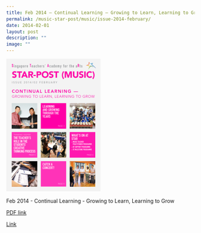 ```yaml
---
title: Feb 2014 – Continual Learning – Growing to Learn, Learning to Grow
permalink: /music-star-post/music/issue-2014-february/
date: 2014-02-01
layout: post
description: ""
image: ""
---
```

<img src="/images/ghj.png" 
     style="width:50%">
		 
Feb 2014 - Continual Learning - Growing to Learn, Learning to Grow

[PDF link](/files/27495fd6e_u2052.pdf) 

[Link](https://www.star.moe.edu.sg/star/slot/resource_star/pf01/27495fd6e_u2052.pdf)
